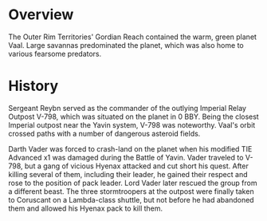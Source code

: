 # Overview
The Outer Rim Territories' Gordian Reach contained the warm, green planet Vaal.
Large savannas predominated the planet, which was also home to various fearsome predators.

# History
Sergeant Reybn served as the commander of the outlying Imperial Relay Outpost V-798, which was situated on the planet in 0 BBY.
Being the closest Imperial outpost near the Yavin system, V-798 was noteworthy.
Vaal's orbit crossed paths with a number of dangerous asteroid fields.


Darth Vader was forced to crash-land on the planet when his modified TIE Advanced x1 was damaged during the Battle of Yavin.
Vader traveled to V-798, but a gang of vicious Hyenax attacked and cut short his quest.
After killing several of them, including their leader, he gained their respect and rose to the position of pack leader.
Lord Vader later rescued the group from a different beast.
The three stormtroopers at the outpost were finally taken to Coruscant on a Lambda-class shuttle, but not before he had abandoned them and allowed his Hyenax pack to kill them.